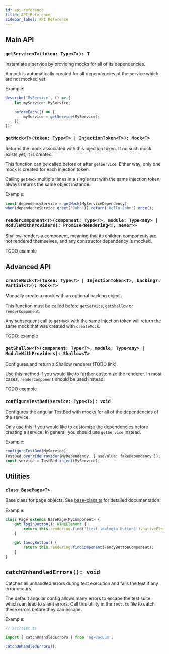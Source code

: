 ```yaml
---
id: api-reference
title: API Reference
sidebar_label: API Reference
---
```


## Main API

### `getService<T>(token: Type<T>): T`

Instantiate a service by providing mocks for all of its dependencies.

A mock is automatically created for all dependencies of the service which are not mocked yet.

Example:

```ts
describe('MyService', () => {
    let myService: MyService;

    beforeEach(() => {
        myService = getService(MyService);
    });
});
```

### `getMock<T>(token: Type<T> | InjectionToken<T>): Mock<T>`

Returns the mock associated with this injection token. If no such mock exists yet, it is created.

This function can be called before or after `getService`. Either way, only one mock is created for each injection token.

Calling `getMock` multiple times in a single test with the same injection token always returns the same object instance.

Example:

```ts
const dependencyService = getMock(MyServiceDependency);
when(dependencyService.greet('John')).return('Hello John').once();
```

### `renderComponent<T>(component: Type<T>, module: Type<any> | ModuleWithProviders): Promise<Rendering<T, never>>`

Shallow-renders a component, meaning that its children components are not rendered themselves, and any constructor dependency is mocked.

TODO example

## Advanced API

### `createMock<T>(token: Type<T> | InjectionToken<T>, backing?: Partial<T>): Mock<T>`

Manually create a mock with an optional backing object.

This function must be called before `getService`, `getShallow` or `renderComponent`.

Any subsequent call to `getMock` with the same injection token will return the same mock that was created with `createMock`.

TODO: example


### `getShallow<T>(component: Type<T>, module: Type<any> | ModuleWithProviders): Shallow<T>`

Configures and return a Shallow renderer (TODO link).

Use this method if you would like to further customize the renderer. In most cases, `renderComponent` should be used instead.

TODO example

### `configureTestBed(service: Type<T>): void`

Configures the angular TestBed with mocks for all of the dependencies of the service.

Only use this if you would like to customize the dependencies before creating a service. In general, you should use `getService` instead. 

Example:
```ts
configureTestBed(MyService);
TestBed.overrideProvider(MyDependency, { useValue: fakeDependency });
const service = TestBed.inject(MyService);
```

## Utilities

### `class BasePage<T>`

Base class for page objects. See [base-class.ts](https://github.com/hmil/ng-vacuum/blob/master/src/utils/base-page.ts) for detailed documentation.

Example:
```ts
class Page extends BasePage<MyComponent> {
    get loginButton(): HTMLElement {
        return this.rendering.find('[test-id=login-button]').nativeElement;
    }

    get fancyButton() {
        return this.rendering.findComponent(FancyButtonComponent);
    }
}
```

## `catchUnhandledErrors(): void`

Catches all unhandled errors during test execution and fails the test if any error occurs.

The default angular config allows many errors to escape the test suite which can lead to silent errors.
Call this utility in the `test.ts` file to catch these errors before they can escape.
 
Example:
```ts
// src/test.ts

import { catchUnandledErrors } from 'ng-vacuum';

catchUnhandledErrors();
```
